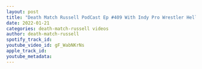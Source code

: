 ```yaml
---
layout: post
title: "Death Match Russell PodCast Ep #409 With Indy Pro Wrestler HellHound Mitch Malik"
date: 2022-01-21
categories: death-match-russell videos
author: death-match-russell
spotify_track_id: 
youtube_video_id: gF_WabNKrNs
apple_track_id: 
youtube_metadata: 
---
```


